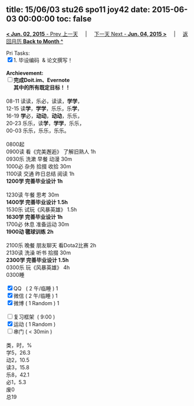 title: 15/06/03 stu26 spo11 joy42
date: 2015-06-03 00:00:00
toc: false
---
[**< Jun. 02, 2015** - Prev 上一天](/lifelogs/2015/06/d02.html) &nbsp; &nbsp; | &nbsp; &nbsp; [下一天 Next - **Jun. 04, 2015 >**](/lifelogs/2015/06/d04.html) &nbsp; &nbsp; |  &nbsp; &nbsp; [返回月历 **Back to Month ^**](/lifelogs/2015/06/index.html)
<br/><div>Pri Tasks:<br clear="none"/><input type="checkbox" checked="true" />1. 毕设编码  & 论文撰写！</div><div><br clear="none"/></div><div><strong>Archievement:</strong></div><div><strong><input type="checkbox" />完成Doit.im、</strong><strong>Evernote</strong></div><div><strong>      其中的</strong><strong>所有</strong><strong>既定目标！！</strong></div><div><div><br clear="none"/></div>08-11 读读，乐必，读读，<strong>学学</strong>，<br clear="none"/>12-15 读<strong>学</strong>，<strong>学学</strong>，乐乐，乐<strong>学</strong>，<br clear="none"/>16-19 <strong>学</strong>必，<strong>动动</strong>，<strong>动动</strong>，乐乐，<br clear="none"/>20-23 乐乐，读<strong>学</strong>，<strong>学学</strong>，乐乐，</div><div>00-03 乐乐，乐乐，乐乐。<br/><div><br clear="none"/></div>0800起</div><div>0900读 看《完美邂逅》 了解旧熟人 1h</div><div>0930乐 洗漱 早餐 动漫 30m</div><div>1000必 杂务 拾掇 收拾 30m</div><div>1100读 交通 昨日总结 阅读 1h</div><div><strong>1200学 完善毕业设计 1h</strong><div><br clear="none"/></div>1230读 午餐 思考 30m</div><div><strong>1400学 完善毕业设计 1.5h</strong><div>1530乐 试玩《风暴英雄》 1.5h</div><div><strong>1630学 完善毕业设计 1h</strong></div></div><div>1700必 休息 准备运动 30m</div><div><strong>1900动 毽球训练 2h</strong></div><div><br clear="none"/></div><div>2100乐 晚餐 朋友聊天 看Dota2比赛 2h</div><div>2130读 洗澡 听书 拾掇 30m</div><div><strong>2300学 完善毕业设计 1.5h</strong><br clear="none"/>0300乐 玩《风暴英雄》 4h</div><div>0300睡</div><div><br clear="none"/></div><div><input type="checkbox" checked="true" />QQ   ( 2 午/临睡 ) 1<br clear="none"/><input type="checkbox" checked="true" />微信 ( 2 午/临睡 ) 1</div><div><input type="checkbox" checked="true" />微博 ( 1 Random ) 1</div><div><br clear="none"/></div><div><input type="checkbox" />复习框架  ( 9:00 ) <br clear="none"/></div><div><input type="checkbox" checked="true" />运动 ( 1 Random ) </div><div><input type="checkbox" />串门 ( < 30min ) </div><div><div><br clear="none"/></div>类，时，%<br clear="none"/>学5，26.3<br clear="none"/>动2，10.5<br clear="none"/>读3，15.8<br clear="none"/>乐8，42.1<br clear="none"/>必1，5.3<br clear="none"/>废0<br clear="none"/>总19</div>